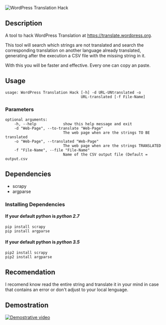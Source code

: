 ![WordPress Translation Hack](http://i.imgur.com/4mUFw5S.png)

## Description
A tool to hack WordPress Translation at 
https://translate.wordpress.org.

This tool will search which strings are not translated and search the corresponding translation on another language  already translated, generating after the execution a CSV file with the missing string in it.

With this you will be faster and effective. Every one can copy an paste.

## Usage
```
usage: WordPress Translation Hack [-h] -d URL-UNtranslated -o
                                  URL-translated [-f File-Name]
```
### Parameters
```
optional arguments:
    -h, --help            show this help message and exit
    -d "Web-Page", --to-translate "Web-Page"
                          The web page when are the strings TO BE translated
    -o "Web-Page", --translated "Web-Page"
                          The web page when are the strings TRANSLATED
    -f "File-Name", --file "File-Name"
                          Name of the CSV output file (Default = output.csv
```

## Dependencies 
- scrapy
- argparse

### Installing Dependencies

#### If your default python is *python 2.7*

```
pip install scrapy
pip install argparse
``` 
#### If your default python is *python 3.5*

```
pip2 install scrapy
pip2 install argparse
```

## Recomendation
I recomend know read the entire string and translate it 
in your mind in case that contains an error or don't 
adjust to your local lenguage.

## Demostration

[![Demostrative video](http://imgur.com/swUaD6G)](https://youtu.be/LEp6NQ5F-RQ)

